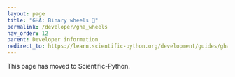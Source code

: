 ```yaml
---
layout: page
title: "GHA: Binary wheels 🔗"
permalink: /developer/gha_wheels
nav_order: 12
parent: Developer information
redirect_to: https://learn.scientific-python.org/development/guides/gha-binary/
---
```


This page has moved to Scientific-Python.
